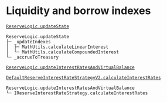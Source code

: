 # Liquidity and borrow indexes

[`ReserveLogic.updateState`](https://github.com/aave-dao/aave-v3-origin/blob/5431379f8beb4d7128c84a81ced3917d856efa84/src/contracts/protocol/libraries/logic/ReserveLogic.sol#L92-L108)

```shell
ReserveLogic.updateState
├─ _updateIndexes
│  ├─ MathUtils.calculateLinearInterest
│  └─ MathUtils.calculateCompoundedInterest
└─ _accrueToTreasury
```

[`ReserveLogic.updateInterestRatesAndVirtualBalance`](https://github.com/aave-dao/aave-v3-origin/blob/5431379f8beb4d7128c84a81ced3917d856efa84/src/contracts/protocol/libraries/logic/ReserveLogic.sol#L162-L199)

[`DefaultReserveInterestRateStrategyV2.calculateInterestRates`](https://github.com/aave-dao/aave-v3-origin/blob/5431379f8beb4d7128c84a81ced3917d856efa84/src/contracts/misc/DefaultReserveInterestRateStrategyV2.sol#L125-L177)

```shell
ReserveLogic.updateInterestRatesAndVirtualBalance
└─ IReserveInterestRateStrategy.calculateInterestRates
```
